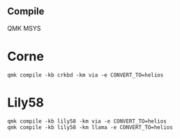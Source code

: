 ## Compile

QMK MSYS

# Corne

```
qmk compile -kb crkbd -km via -e CONVERT_TO=helios
```

# Lily58

```
qmk compile -kb lily58 -km via -e CONVERT_TO=helios
qmk compile -kb lily58 -km llama -e CONVERT_TO=helios
```
